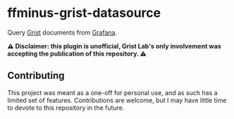 # ffminus-grist-datasource

Query [Grist](https://www.getgrist.com) documents from [Grafana](https://github.com/grafana/grafana).

**⚠️ Disclaimer: this plugin is unofficial, Grist Lab's only involvement was accepting the publication of this repository. ⚠️**

## Contributing

This project was meant as a one-off for personal use, and as such has a limited set of features.
Contributions are welcome, but I may have little time to devote to this repository in the future.
